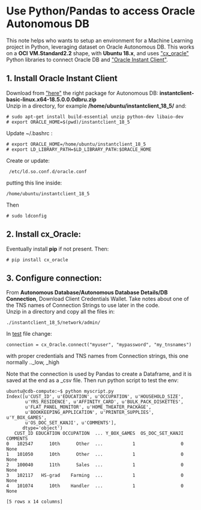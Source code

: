 # Use Python/Pandas to access Oracle Autonomous DB
This note helps who wants to setup an environment for a Machine Learning project in Python, leveraging dataset on Oracle Autonomous DB. This works on a **OCI** **VM.Standard2.2** shape, with **Ubuntu 18.x**, and uses ["cx_oracle"](https://oracle.github.io/python-cx_Oracle/) Python libraries to connect Oracle DB and ["Oracle Instant Client"](https://www.oracle.com/database/technologies/instant-client.html).

## 1. Install Oracle Instant Client
Download from ["here"](https://www.oracle.com/database/technologies/instant-client/downloads.html)
the right package for Autonomous DB: **instantclient-basic-linux.x64-18.5.0.0.0dbru.zip**   
Unzip in a directory, for example **/home/ubuntu/instantclient_18_5/** and:

```
# sudo apt-get install build-essential unzip python-dev libaio-dev
# export ORACLE_HOME=$(pwd)/instantclient_18_5
```
Update ~/.bashrc :
```
# export ORACLE_HOME=/home/ubuntu/instantclient_18_5
# export LD_LIBRARY_PATH=$LD_LIBRARY_PATH:$ORACLE_HOME
```
Create or update:
```
 /etc/ld.so.conf.d/oracle.conf
```
putting this line inside:
```
/home/ubuntu/instantclient_18_5
```
Then 
```
# sudo ldconfig 
```
## 2. Install cx_Oracle:
Eventually install **pip** if not present. Then:
```
# pip install cx_oracle
```
## 3. Configure connection:
From **Autonomous Database/Autonomous Database Details/DB Connection**, Download Client Credentials Wallet. Take notes about one of the TNS names of Connection Strings to use later in the code.   
Unzip in a directory and copy all the files in:    
```
./instantclient_18_5/network/admin/   
```
In [test](test.py) file change:   
```
connection = cx_Oracle.connect("myuser", "mypassword", "my_tnsnames")
```
with proper credentials and TNS names from Connection strings, this one normally .._low, _high 

Note that the connection is used by Pandas to create a Dataframe, and it is saved at the end as a _csv file.
Then run python script to test the env:
```
ubuntu@cdb-compute:~$ python myscript.py
Index([u'CUST_ID', u'EDUCATION', u'OCCUPATION', u'HOUSEHOLD_SIZE',
       u'YRS_RESIDENCE', u'AFFINITY_CARD', u'BULK_PACK_DISKETTES',
       u'FLAT_PANEL_MONITOR', u'HOME_THEATER_PACKAGE',
       u'BOOKKEEPING_APPLICATION', u'PRINTER_SUPPLIES', u'Y_BOX_GAMES',
       u'OS_DOC_SET_KANJI', u'COMMENTS'],
      dtype='object')
   CUST_ID EDUCATION OCCUPATION  ... Y_BOX_GAMES  OS_DOC_SET_KANJI  COMMENTS
0   102547      10th      Other  ...           1                 0      None
1   101050      10th      Other  ...           1                 0      None
2   100040      11th      Sales  ...           1                 0      None
3   102117   HS-grad    Farming  ...           1                 0      None
4   101074      10th    Handler  ...           1                 0      None

[5 rows x 14 columns]

```


